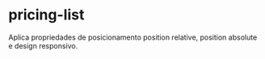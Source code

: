 # pricing-list
Aplica propriedades de posicionamento position relative, position absolute e design responsivo.
